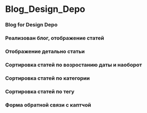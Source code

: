 # Blog_Design_Depo
### Blog for Design Depo
### Реализован блог, отображение статей
### Отображение детально статьи
### Сортировка статей по возростанию даты и наоборот
### Сортировка статей по категории
### Сортировка статей по тегу
### Форма обратной связи с каптчой
